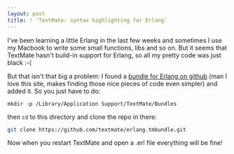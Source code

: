 ```yaml
---
layout: post
title: ! 'TextMate: syntax highlighting for Erlang'
---
```

I've been learning a little Erlang in the last few weeks and sometimes I use my Macbook to write some small functions, libs and so on. But it seems that TextMate hasn't build-in support for Erlang, so all my pretty code was just black :-(

But that isn't that big a problem: I found a [bundle for Erlang on github](https://github.com/textmate/erlang.tmbundle) (man I love this site, makes finding those nice pieces of code even simpler) and added it. So you just have to do:

```
mkdir -p /Library/Application Support/TextMate/Bundles
```

then `cd` to this directory and clone the repo in there:

```bash
git clone https://github.com/textmate/erlang.tmbundle.git
```

Now when you restart TextMate and open a .erl file everything will be fine!
